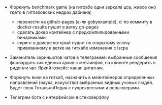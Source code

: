 * Форкнуть benchmark game (на гитхабе одни зеркала цсв, живое оно гдето в гитлабовских недрах дабиана)
  * перенести на github-pages (а-ля gobyexample), ci по коммиту в docker-results пушит в ветку gh-pages
  * сделать докер контейнер с предкомпилированными бинарниками
  * скрипт в докере который пушит по открытому ключу привязанному к ветке на гитхабе изменения с lscpu
    
* Заменитель скриншотов чатов в телеграмме: выбранные сообщения форвардить как единый архив с метаинфой, на клиенте рендерить в ридонли чат. Яркий юзкейс: канал цитатник.

* Форкнуть вики на гитхаб, назначить в мейнтейнеров определенных направлений (наука, искусство) выбранных видных учоных людей. Будет своя ТотальноПедия с пулреквестами и ревьюверами.

* Телеграм бота с интерфейсом в стековерфлоу
